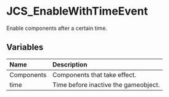 # JCS_EnableWithTimeEvent

Enable components after a certain time.

## Variables

| Name       | Description                          |
|:-----------|:-------------------------------------|
| Components | Components that take effect.         |
| time       | Time before inactive the gameobject. |
